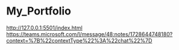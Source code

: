 # My_Portfolio
http://127.0.0.1:5501/index.html
https://teams.microsoft.com/l/message/48:notes/1728644748180?context=%7B%22contextType%22%3A%22chat%22%7D
